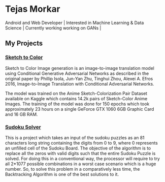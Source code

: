 # Tejas Morkar

Android and Web Developer | Interested in Machine Learning & Data Science | Currently working working on GANs |

## My Projects

### [Sketch to Color](./sketch-to-color) 

Sketch to Color Image generation is an image-to-image translation model using Conditional Generative Adversarial Networks as described in the original paper by Phillip Isola, Jun-Yan Zhu, Tinghui Zhou, Alexei A. Efros 2016, Image-to-Image Translation with Conditional Adversarial Networks.

The model was trained on the Anime Sketch-Colorization Pair Dataset available on Kaggle which contains 14.2k pairs of Sketch-Color Anime Images. The training of the model was done for 150 epochs which took approximately 23 hours on a single GeForce GTX 1060 6GB Graphic Card and 16 GB RAM.

### [Sudoku Solver](./sudoku-solver)

This is a project which takes an input of the sudoku puzzles as an 81 characters long string containing the digits from 0 to 9, where 0 represents an unfilled cell of the Sudoku Board. The objective of the algorithm is to replace all the zeros with valid digits such that the entire Sudoku Puzzle is solved. For doing this in a conventional way, the processor will require to try all 2*1077 possible combinations in a worst case scenario which is a huge number. So, to solve this problem in a comparatively less time, the Backtracking Algorithm is one of the best solutions to it.
